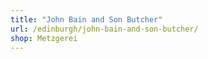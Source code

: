 ```yaml
---
title: "John Bain and Son Butcher"
url: /edinburgh/john-bain-and-son-butcher/
shop: Metzgerei
---
```


